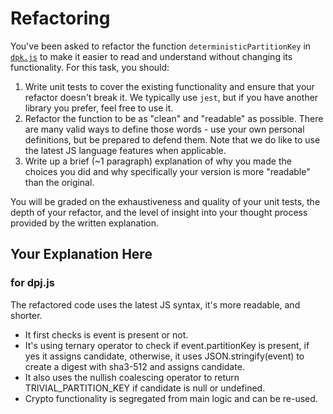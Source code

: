 # Refactoring

You've been asked to refactor the function `deterministicPartitionKey` in [`dpk.js`](dpk.js) to make it easier to read and understand without changing its functionality. For this task, you should:

1. Write unit tests to cover the existing functionality and ensure that your refactor doesn't break it. We typically use `jest`, but if you have another library you prefer, feel free to use it.
2. Refactor the function to be as "clean" and "readable" as possible. There are many valid ways to define those words - use your own personal definitions, but be prepared to defend them. Note that we do like to use the latest JS language features when applicable.
3. Write up a brief (~1 paragraph) explanation of why you made the choices you did and why specifically your version is more "readable" than the original.

You will be graded on the exhaustiveness and quality of your unit tests, the depth of your refactor, and the level of insight into your thought process provided by the written explanation.

## Your Explanation Here

### for dpj.js
The refactored code uses the latest JS syntax, it's more readable, and shorter.
* It first checks is event is present or not.
* It's using ternary operator to check if event.partitionKey is present, if yes it assigns candidate, otherwise, it uses JSON.stringify(event) to create a digest with sha3-512 and assigns candidate.
* It also uses the nullish coalescing operator to return TRIVIAL_PARTITION_KEY if candidate is null or undefined.
* Crypto functionality is segregated from main logic and can be re-used.